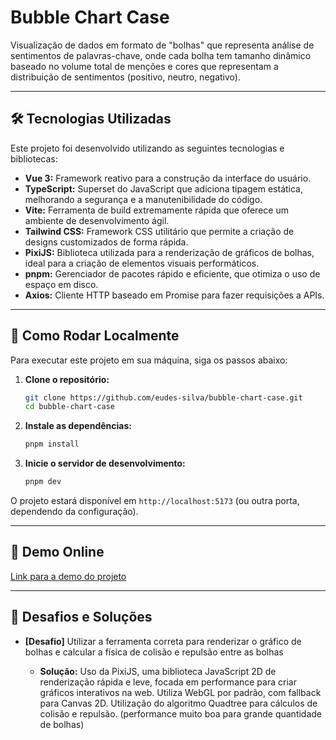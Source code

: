 # Bubble Chart Case

Visualização de dados em formato de "bolhas" que representa análise de sentimentos de palavras-chave, onde cada bolha tem tamanho dinâmico baseado no volume total de menções e cores que representam a distribuição de sentimentos (positivo, neutro, negativo).

---

## 🛠️ Tecnologias Utilizadas

Este projeto foi desenvolvido utilizando as seguintes tecnologias e bibliotecas:

- **Vue 3:** Framework reativo para a construção da interface do usuário.
- **TypeScript:** Superset do JavaScript que adiciona tipagem estática, melhorando a segurança e a manutenibilidade do código.
- **Vite:** Ferramenta de build extremamente rápida que oferece um ambiente de desenvolvimento ágil.
- **Tailwind CSS:** Framework CSS utilitário que permite a criação de designs customizados de forma rápida.
- **PixiJS:** Biblioteca utilizada para a renderização de gráficos de bolhas, ideal para a criação de elementos visuais performáticos.
- **pnpm:** Gerenciador de pacotes rápido e eficiente, que otimiza o uso de espaço em disco.
- **Axios:** Cliente HTTP baseado em Promise para fazer requisições a APIs.

---

## 🚀 Como Rodar Localmente

Para executar este projeto em sua máquina, siga os passos abaixo:

1.  **Clone o repositório:**

    ```bash
    git clone https://github.com/eudes-silva/bubble-chart-case.git
    cd bubble-chart-case
    ```

2.  **Instale as dependências:**

    ```bash
    pnpm install
    ```

3.  **Inicie o servidor de desenvolvimento:**
    ```bash
    pnpm dev
    ```

O projeto estará disponível em `http://localhost:5173` (ou outra porta, dependendo da configuração).

---

## 🔗 Demo Online

[Link para a demo do projeto](https://bubble-chart-case.vercel.app/)

---

## 🧩 Desafios e Soluções

- **[Desafio]** Utilizar a ferramenta correta para renderizar o gráfico de bolhas e calcular a física de colisão e repulsão entre as bolhas

  - **Solução:** Uso da PixiJS, uma biblioteca JavaScript 2D de renderização rápida e leve, focada em performance para criar gráficos interativos na web. Utiliza WebGL por padrão, com fallback para Canvas 2D.
    Utilização do algoritmo Quadtree para cálculos de colisão e repulsão. (performance muito boa para grande quantidade de bolhas)
